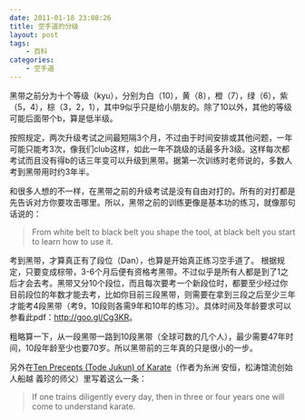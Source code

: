 ```yaml
---
date: 2011-01-18 23:08:26
title: 空手道的分级
layout: post
tags:
    - 百科
categories:
    - 空手道
---
```


黑带之前分为十个等级（kyu），分别为白（10），黄（8），橙（7），绿（6），紫（5，4），棕（3，2，1），其中9似乎只是给小朋友的。除了10以外，其他的等级可能后面带个b，算是低半级。

按照规定，两次升级考试之间最短隔3个月，不过由于时间安排或其他问题，一年可能只能考3次，像我们club这样，如此一年不跳级的话最多升3级。这样每次都考试而且没有得b的话三年变可以升级到黑带。据第一次训练时老师说的，多数人考到黑带用时约3年半。

和很多人想的不一样，在黑带之前的升级考试是没有自由对打的。所有的对打都是先告诉对方你要攻击哪里。所以，黑带之前的训练更像是基本功的练习，就像那句话说的：
<blockquote>From white belt to black belt you shape the tool, at black belt you start to learn how to use it.</blockquote>
考到黑带，才算真正有了段位（Dan），也算是开始真正练习空手道了。
根据规定，只要变成棕带，3-6个月后便有资格考黑带。不过似乎是所有人都是到了1之后才会去考。黑带又分10个段位，而且每次要考一个新段位时，都要至少经过你目前段位的年数才能去考，比如你目前三段黑带，则需要在拿到三段之后至少三年才能考4段黑带（考9，10段则各需9年和10年的练习）。具体时间及年龄要求可以参看此pdf：<a href="http://goo.gl/Cg3KR">http://goo.gl/Cg3KR</a>。

粗略算一下，从一段黑带一路到10段黑带（全球可数的几个人），最少需要47年时间，10段年龄至少也要70岁。所以黑带前的三年真的只是很小的一步。

另外在<a href="http://en.wikipedia.org/wiki/Ank%C5%8D_Itosu">Ten Precepts (Tode Jukun) of Karate</a>（作者为糸洲 安恒，松涛馆流创始人船越 義珍的师父）里写着这么一条：
<blockquote>If one trains diligently every day, then in three or four years one will come to understand karate.</blockquote>
